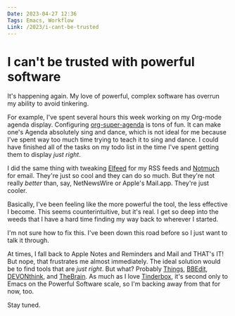```yaml
---
Date: 2023-04-27 12:36
Tags: Emacs, Workflow
Link: /2023/i-cant-be-trusted
---
```


# I can't be trusted with powerful software

It's happening again. My love of powerful, complex software has overrun my ability to avoid tinkering.

For example, I've spent several hours this week working on my Org-mode agenda display. Configuring [org-super-agenda](https://github.com/alphapapa/org-super-agenda) is tons of fun. It can make one's Agenda absolutely sing and dance, which is not ideal for me because I've spent way too much time trying to teach it to sing and dance. I could have finished all of the tasks on my todo list in the time I've spent getting them to display _just right_.

I did the same thing with tweaking [Elfeed](https://github.com/skeeto/elfeed) for my RSS feeds and [Notmuch](https://notmuchmail.org/) for email. They're just so cool and they can do so much. But they're not really _better_ than, say, NetNewsWire or Apple's Mail.app. They're just cooler.

Basically, I've been feeling like the more powerful the tool, the less effective I become. This seems counterintuitive, but it's real. I get so deep into the weeds that I have a hard time finding my way back to wherever I started.

I'm not sure how to fix this. I've been down this road before so I just want to talk it through. 

At times, I fall back to Apple Notes and Reminders and Mail and THAT's IT! But nope, that  frustrates me almost immediately. The ideal solution would be to find tools that are _just right_. But what? Probably [Things](https://culturedcode.com/), [BBEdit](https://www.barebones.com/products/bbedit/), [DEVONthink](https://devontechnologies.com/apps/devonthink), and [TheBrain](https://thebrain.com/). As much as I love [Tinderbox](https://eastgate.com/Tinderbox), it's second only to Emacs on the Powerful Software scale, so I'm backing away from that for now, too.

Stay tuned.


